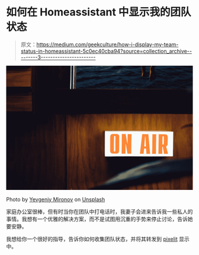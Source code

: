 # 如何在 Homeassistant 中显示我的团队状态

> 原文：<https://medium.com/geekculture/how-i-display-my-team-status-in-homeassistant-5c0ec40cba94?source=collection_archive---------3----------------------->

![](img/57d512ce2ecf990afbea98c1d8565932.png)

Photo by [Yevgeniy Mironov](https://unsplash.com/@fottolok?utm_source=medium&utm_medium=referral) on [Unsplash](https://unsplash.com?utm_source=medium&utm_medium=referral)

家庭办公室很棒，但有时当你在团队中打电话时，我妻子会进来告诉我一些私人的事情。我想有一个优雅的解决方案，而不是试图用沉重的手势来停止讨论，告诉她要安静。

我想给你一个很好的指导，告诉你如何收集团队状态，并将其转发到 [pixelit](https://github.com/pixelit-project/PixelIt) 显示中。